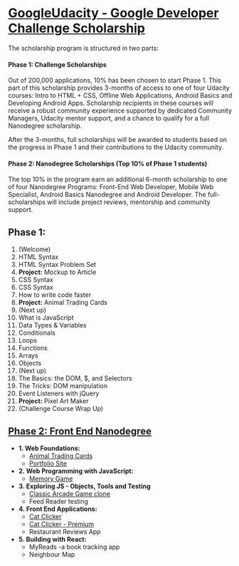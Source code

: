 # [GoogleUdacity - Google Developer Challenge Scholarship](https://www.udacity.com/google-scholarships)

The scholarship program is structured in two parts:  

#### Phase 1: Challenge Scholarships  

Out of 200,000 applications, 10% has been chosen to start Phase 1.
This part of this scholarship provides 3-months of access to one of four Udacity courses: Intro to HTML + CSS, Offline Web Applications, Android Basics and Developing Android Apps. Scholarship recipients in these courses will receive a robust community experience supported by dedicated Community Managers, Udacity mentor support, and a chance to qualify for a full Nanodegree scholarship.  

After the 3-months, full scholarships will be awarded to students based on the progress in Phase 1 and their contributions to the Udacity community.  

#### Phase 2: Nanodegree Scholarships (Top 10% of Phase 1 students)

The top 10% in the program earn an additional 6-month scholarship to one of four Nanodegree Programs: Front-End Web Developer, Mobile Web Specialist, Android Basics Nanodegree and Android Developer. The full-scholarships will include project reviews, mentorship and community support.

## Phase 1:
1. (Welcome)
2. HTML Syntax
3. HTML Syntax Problem Set
4. **Project:** Mockup to Article
5. CSS Syntax
6. CSS Syntax
7. How to write code faster
8. **Project:** Animal Trading Cards
9. (Next up)
10. What is JavaScript
11. Data Types & Variables
12. Conditionals
13. Loops
14. Functions
15. Arrays
16. Objects
17. (Next up)
18. The Basics: the DOM, $, and Selectors
19. The Tricks: DOM manipulation
20. Event Listeners with jQuery
21. **Project:** Pixel Art Maker
22. (Challenge Course Wrap Up)

## [Phase 2: Front End Nanodegree](https://eu.udacity.com/course/front-end-web-developer-nanodegree--nd001)
- **1.&nbsp;Web Foundations:**
     - [Animal Trading Cards](https://jpacsai.github.io/GoogleUdacity_Nanodegree/Nanodegree/Animal_Trading_Card/)  
     - [Portfolio Site](https://jpacsai.github.io/GoogleUdacity_Nanodegree/Nanodegree/Portfolio_Project/)  
- **2.&nbsp;Web Programming with JavaScript:**
     - [Memory Game](https://jpacsai.github.io/GoogleUdacity_Nanodegree/Nanodegree/Memory_Game/)  
- **3.&nbsp;Exploring JS - Objects, Tools and Testing**
     - [Classic Arcade Game clone](https://jpacsai.github.io/GoogleUdacity_Nanodegree/Nanodegree/Arcade_Game/)
     - Feed Reader testing
- **4.&nbsp;Front End Applications:**
     - [Cat Clicker](https://jpacsai.github.io/GoogleUdacity_Nanodegree/Nanodegree/Cat_Clicker/Basic/dist/index.html)
     - [Cat Clicker - Premium](file:///C:/Users/User/Desktop/suli/GIT-jpacsai/GoogleUdacity/Nanodegree/Cat_Clicker/Premium_Edition/dist/index.html)
     - Restaurant Reviews App
- **5.&nbsp;Building with React:**
     - MyReads -a book tracking app
     - Neighbour Map
